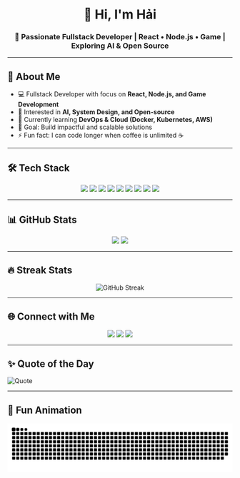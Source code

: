<h1 align="center">👋 Hi, I'm Hải</h1>
<h3 align="center">🚀 Passionate Fullstack Developer | React • Node.js • Game | Exploring AI & Open Source</h3>

---

## 🌟 About Me
- 💻 Fullstack Developer with focus on **React, Node.js, and Game Development**  
- 🤖 Interested in **AI, System Design, and Open-source**  
- 🌱 Currently learning **DevOps & Cloud (Docker, Kubernetes, AWS)**  
- 🎯 Goal: Build impactful and scalable solutions  
- ⚡ Fun fact: I can code longer when coffee is unlimited ☕  

---

## 🛠️ Tech Stack
<p align="center">
  <img src="https://img.shields.io/badge/Code-React-blue?logo=react" />
  <img src="https://img.shields.io/badge/Code-Node.js-green?logo=node.js" />
  <img src="https://img.shields.io/badge/Code-Java-red?logo=java" />
  <img src="https://img.shields.io/badge/Code-C++-blue?logo=cplusplus" />
  <img src="https://img.shields.io/badge/Database-MySQL-blue?logo=mysql" />
  <img src="https://img.shields.io/badge/Database-PostgreSQL-blue?logo=postgresql" />
  <img src="https://img.shields.io/badge/Tools-Docker-blue?logo=docker" />
  <img src="https://img.shields.io/badge/Tools-Git-orange?logo=git" />
  <img src="https://img.shields.io/badge/Cloud-AWS-yellow?logo=amazonaws" />
</p>

---

## 📊 GitHub Stats
<p align="center">
  <img src="https://github-readme-stats.vercel.app/api?username=HoangOcean99&show_icons=true&theme=radical" height="160"/>
  <img src="https://github-readme-stats.vercel.app/api/top-langs/?username=HoangOcean99&layout=compact&theme=radical" height="160"/>
</p>

---

## 🔥 Streak Stats
<p align="center">
  <img src="https://github-readme-streak-stats.herokuapp.com?user=HoangOcean99&theme=radical&hide_border=true" alt="GitHub Streak" />
</p>

---

## 🌐 Connect with Me
<p align="center">
  <a href="https://linkedin.com/in/yourname"><img src="https://img.shields.io/badge/LinkedIn-blue?logo=linkedin&logoColor=white" /></a>
  <a href="https://yourwebsite.com"><img src="https://img.shields.io/badge/Portfolio-%23E4405F.svg?&logo=Google-chrome&logoColor=white" /></a>
  <a href="mailto:youremail@example.com"><img src="https://img.shields.io/badge/Email-D14836?logo=gmail&logoColor=white" /></a>
</p>

---

## ✨ Quote of the Day
![Quote](https://quotes-github-readme.vercel.app/api?type=vertical&theme=tokyonight)


---

## 🐍 Fun Animation
<p align="center">
  <img src="https://github.com/Platane/snk/raw/output/github-contribution-grid-snake.svg" alt="snake animation" />
</p>
